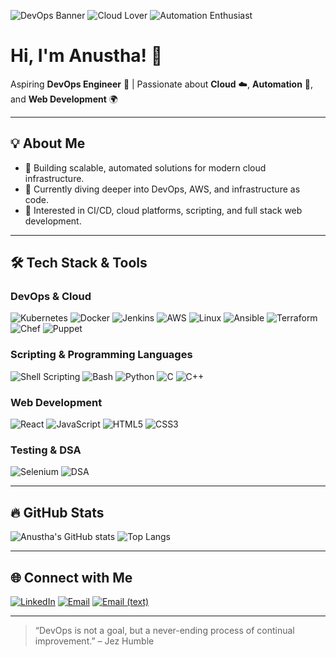 ![DevOps Banner](https://img.shields.io/badge/DevOps-Engineer-blueviolet?style=for-the-badge&logo=githubactions&logoColor=white)
![Cloud Lover](https://img.shields.io/badge/Cloud-AWS-orange?style=for-the-badge&logo=amazon-aws)
![Automation Enthusiast](https://img.shields.io/badge/Automation-Ansible-EE0000?style=for-the-badge&logo=ansible&logoColor=white)

# Hi, I'm Anustha! 👋

Aspiring **DevOps Engineer** 🚀 | Passionate about **Cloud** ☁️, **Automation** 🤖, and **Web Development** 🌍

---

## 💡 About Me

- 🔧 Building scalable, automated solutions for modern cloud infrastructure.
- 🌱 Currently diving deeper into DevOps, AWS, and infrastructure as code.
- 💼 Interested in CI/CD, cloud platforms, scripting, and full stack web development.

---

## 🛠️ Tech Stack & Tools

### DevOps & Cloud
![Kubernetes](https://img.shields.io/badge/Kubernetes-326CE5?style=for-the-badge&logo=kubernetes&logoColor=white)
![Docker](https://img.shields.io/badge/Docker-2496ED?style=for-the-badge&logo=docker&logoColor=white)
![Jenkins](https://img.shields.io/badge/Jenkins-D24939?style=for-the-badge&logo=jenkins&logoColor=white)
![AWS](https://img.shields.io/badge/AWS-232F3E?style=for-the-badge&logo=amazon-aws&logoColor=white)
![Linux](https://img.shields.io/badge/Linux-FCC624?style=for-the-badge&logo=linux&logoColor=black)
![Ansible](https://img.shields.io/badge/Ansible-EE0000?style=for-the-badge&logo=ansible&logoColor=white)
![Terraform](https://img.shields.io/badge/Terraform-623CE4?style=for-the-badge&logo=terraform&logoColor=white)
![Chef](https://img.shields.io/badge/Chef-F09820?style=for-the-badge&logo=chef&logoColor=white)
![Puppet](https://img.shields.io/badge/Puppet-FFAE1A?style=for-the-badge&logo=puppet&logoColor=black)

### Scripting & Programming Languages
![Shell Scripting](https://img.shields.io/badge/Shell_Scripting-4EAA25?style=for-the-badge&logo=gnubash&logoColor=white)
![Bash](https://img.shields.io/badge/Bash-4EAA25?style=for-the-badge&logo=gnubash&logoColor=white)
![Python](https://img.shields.io/badge/Python-3776AB?style=for-the-badge&logo=python&logoColor=white)
![C](https://img.shields.io/badge/C-00599C?style=for-the-badge&logo=c&logoColor=white)
![C++](https://img.shields.io/badge/C++-00599C?style=for-the-badge&logo=cplusplus&logoColor=white)

### Web Development
![React](https://img.shields.io/badge/React-61DAFB?style=for-the-badge&logo=react&logoColor=black)
![JavaScript](https://img.shields.io/badge/JavaScript-F7DF1E?style=for-the-badge&logo=javascript&logoColor=black)
![HTML5](https://img.shields.io/badge/HTML5-E34F26?style=for-the-badge&logo=html5&logoColor=white)
![CSS3](https://img.shields.io/badge/CSS3-1572B6?style=for-the-badge&logo=css3&logoColor=white)

### Testing & DSA
![Selenium](https://img.shields.io/badge/Selenium-43B02A?style=for-the-badge&logo=selenium&logoColor=white)
![DSA](https://img.shields.io/badge/DSA-AB47BC?style=for-the-badge)

---

## 🔥 GitHub Stats

![Anustha's GitHub stats](https://github-readme-stats.vercel.app/api?username=anustha-pal&show_icons=true&theme=radical)
![Top Langs](https://github-readme-stats.vercel.app/api/top-langs/?username=anustha-pal&layout=compact&theme=radical)

---

## 🌐 Connect with Me

[![LinkedIn](https://img.shields.io/badge/LinkedIn-blue?style=for-the-badge&logo=linkedin)](https://linkedin.com/in/anustha-pal)
[![Email](https://img.shields.io/badge/Email-grey?style=for-the-badge&logo=gmail)](mailto:anusthapal@gmail.com)
[![Email (text)](https://img.shields.io/badge/anusthapal@gmail.com-grey?style=for-the-badge&logo=gmail)](mailto:anusthapal@gmail.com)

---

> “DevOps is not a goal, but a never-ending process of continual improvement.” – Jez Humble
